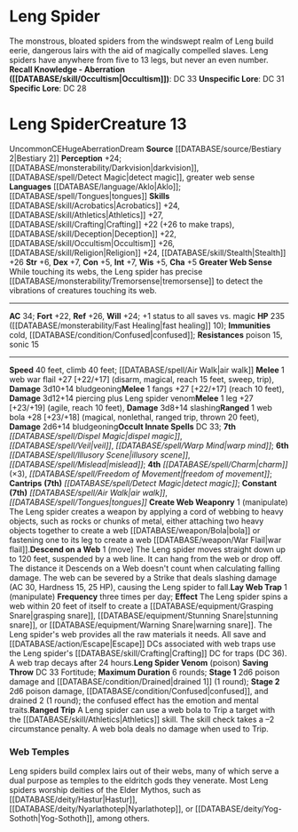 ﻿---
ac: '34'
alignment: CE
all_resistance: null
burrow_speed: null
charisma: '+5'
climb_speed: '40'
constitution: '+5'
creature_ability:
- Create Web Weaponry
- Descend on a Web
- Greater Web Sense
- Lay Web Trap
- Leng Spider Venom
- ''
- Ranged Trip
creature_family: null
dexterity: '+7'
element: null
fly_speed: null
fortitude: '+22'
hardness: null
hp: 235 ( fast healing 10)
id: '713'
immunity:
- cold
- '[[DATABASE/condition/Confused|confused]]'
intelligence: '+7'
land_speed: '40'
language:
- '[[DATABASE/language/Aklo|Aklo]] ; [[DATABASE/spell/Tongues|tongues]]'
level: '13'
max_speed: '40'
name: Leng Spider
perception: '+24'
rarity: Uncommon
reflex: '+26'
resistance:
- poison 15
- sonic 15
rus_type_level: null
school: null
sense:
- '[[DATABASE/monsterability/Darkvision|darkvision]]'
- '[[DATABASE/spell/Detect Magic|detect magic]]'
- greater web sense
size: Huge
skill:
- '[[DATABASE/skill/Acrobatics|Acrobatics]] +24'
- '[[DATABASE/skill/Athletics|Athletics]] +27'
- '[[DATABASE/skill/Crafting|Crafting]] +22'
- '[[DATABASE/skill/Deception|Deception]] +22'
- '[[DATABASE/skill/Religion|Religion]] +24'
- '[[DATABASE/skill/Occultism|Occultism]] +26'
- '[[DATABASE/skill/Stealth|Stealth]] +26'
source: '[[DATABASE/source/Bestiary 2|Bestiary 2]]'
speed:
- 40 feet
- climb 40 feet; [[DATABASE/spell/Air Walk|air walk]]
spell:
- '[[DATABASE/spell/Air Walk|Air Walk]]'
- '[[DATABASE/spell/Charm|Charm]]'
- '[[DATABASE/spell/Detect Magic|Detect Magic]]'
- '[[DATABASE/spell/Dispel Magic|DispelMagic]]'
- '[[DATABASE/spell/Freedom of Movement|Freedom of Movement]]'
- '[[DATABASE/spell/Illusory Scene|Illusory Scene]]'
- '[[DATABASE/spell/Mislead|Mislead]]'
- '[[DATABASE/spell/Tongues|Tongues]]'
- '[[DATABASE/spell/Veil|Veil]]'
- '[[DATABASE/spell/Warp Mind|WarpMind]]'
strength: '+6'
strength_req: '6'
strongest_save:
- Reflex
swim_speed: null
trait:
- '[[DATABASE/trait/Aberration|Aberration]]'
- '[[DATABASE/trait/Dream|Dream]]'
- '[[DATABASE/trait/Uncommon|Uncommon]]'
type: Creature
vision: Darkvision
weakest_save:
- Fortitude
weakness: null
will: '+24'
wisdom: '+5'

---
# Leng Spider

The monstrous, bloated spiders from the windswept realm of Leng build eerie, dangerous lairs with the aid of magically compelled slaves. Leng spiders have anywhere from five to 13 legs, but never an even number.
**Recall Knowledge - Aberration ([[DATABASE/skill/Occultism|Occultism]])**: DC 33
**Unspecific Lore**: DC 31
**Specific Lore**: DC 28

# Leng Spider<span class="item-type">Creature 13</span>

<span class="trait-uncommon item-trait">Uncommon</span><span class="trait-alignment item-trait">CE</span><span class="trait-size item-trait">Huge</span><span class="item-trait">Aberration</span><span class="item-trait">Dream</span>
**Source** [[DATABASE/source/Bestiary 2|Bestiary 2]] 
**Perception** +24; [[DATABASE/monsterability/Darkvision|darkvision]], [[DATABASE/spell/Detect Magic|detect magic]], greater web sense
**Languages** [[DATABASE/language/Aklo|Aklo]]; [[DATABASE/spell/Tongues|tongues]]
**Skills** [[DATABASE/skill/Acrobatics|Acrobatics]] +24, [[DATABASE/skill/Athletics|Athletics]] +27, [[DATABASE/skill/Crafting|Crafting]] +22 (+26 to make traps), [[DATABASE/skill/Deception|Deception]] +22, [[DATABASE/skill/Occultism|Occultism]] +26, [[DATABASE/skill/Religion|Religion]] +24, [[DATABASE/skill/Stealth|Stealth]] +26
**Str** +6, **Dex** +7, **Con** +5, **Int** +7, **Wis** +5, **Cha** +5
**Greater Web Sense** While touching its webs, the Leng spider has precise [[DATABASE/monsterability/Tremorsense|tremorsense]] to detect the vibrations of creatures touching its web.

---
**AC** 34; **Fort** +22, **Ref** +26, **Will** +24; +1 status to all saves vs. magic
**HP** 235 ([[DATABASE/monsterability/Fast Healing|fast healing]] 10); **Immunities** cold, [[DATABASE/condition/Confused|confused]]; **Resistances** poison 15, sonic 15

---
**Speed** 40 feet, climb 40 feet; [[DATABASE/spell/Air Walk|air walk]]
<span class="in-box-ability">**Melee** <span class="action-icon">1</span> web war flail +27 [+22/+17] (disarm, magical, reach 15 feet, sweep, trip), **Damage** 3d10+14 bludgeoning</span><span class="in-box-ability">**Melee** <span class="action-icon">1</span> fangs +27 [+22/+17] (reach 10 feet), **Damage** 3d12+14 piercing plus Leng spider venom</span><span class="in-box-ability">**Melee** <span class="action-icon">1</span> leg +27 [+23/+19] (agile, reach 10 feet), **Damage** 3d8+14 slashing</span><span class="in-box-ability">**Ranged** <span class="action-icon">1</span> web bola +28 [+23/+18] (magical, nonlethal, ranged trip, thrown 20 feet), **Damage** 2d6+14 bludgeoning</span>**Occult Innate Spells** DC 33; **7th** _[[DATABASE/spell/Dispel Magic|dispel magic]]_, _[[DATABASE/spell/Veil|veil]]_, _[[DATABASE/spell/Warp Mind|warp mind]]_; **6th** _[[DATABASE/spell/Illusory Scene|illusory scene]]_, _[[DATABASE/spell/Mislead|mislead]]_; **4th** _[[DATABASE/spell/Charm|charm]]_ (×3), _[[DATABASE/spell/Freedom of Movement|freedom of movement]]_; **Cantrips** **(7th)** _[[DATABASE/spell/Detect Magic|detect magic]]_; **Constant** **(7th)** _[[DATABASE/spell/Air Walk|air walk]]_, _[[DATABASE/spell/Tongues|tongues]]_
<span class="in-box-ability">**Create Web Weaponry** <span class="action-icon">1</span> (manipulate) The Leng spider creates a weapon by applying a cord of webbing to heavy objects, such as rocks or chunks of metal, either attaching two heavy objects together to create a web [[DATABASE/weapon/Bola|bola]] or fastening one to its leg to create a web [[DATABASE/weapon/War Flail|war flail]].</span><span class="in-box-ability">**Descend on a Web** <span class="action-icon">1</span> (move) The Leng spider moves straight down up to 120 feet, suspended by a web line. It can hang from the web or drop off. The distance it Descends on a Web doesn't count when calculating falling damage. The web can be severed by a Strike that deals slashing damage (AC 30, Hardness 15, 25 HP), causing the Leng spider to fall.</span><span class="in-box-ability">**Lay Web Trap** <span class="action-icon">1</span> (manipulate) **Frequency** three times per day; **Effect** The Leng spider spins a web within 20 feet of itself to create a [[DATABASE/equipment/Grasping Snare|grasping snare]], [[DATABASE/equipment/Stunning Snare|stunning snare]], or [[DATABASE/equipment/Warning Snare|warning snare]]. The Leng spider's web provides all the raw materials it needs. All save and [[DATABASE/action/Escape|Escape]] DCs associated with web traps use the Leng spider's [[DATABASE/skill/Crafting|Crafting]] DC for traps (DC 36). A web trap decays after 24 hours.</span><span class="in-box-ability">**Leng Spider Venom** (poison) **Saving Throw** DC 33 Fortitude; **Maximum Duration** 6 rounds; **Stage 1** 2d6 poison damage and [[DATABASE/condition/Drained|drained 1]] (1 round); **Stage 2** 2d6 poison damage, [[DATABASE/condition/Confused|confused]], and drained 2 (1 round); the confused effect has the emotion and mental traits.</span><span class="in-box-ability">**Ranged Trip** A Leng spider can use a web bola to Trip a target with the [[DATABASE/skill/Athletics|Athletics]] skill. The skill check takes a –2 circumstance penalty. A web bola deals no damage when used to Trip.</span>

###  Web Temples

Leng spiders build complex lairs out of their webs, many of which serve a dual purpose as temples to the eldritch gods they venerate. Most Leng spiders worship deities of the Elder Mythos, such as [[DATABASE/deity/Hastur|Hastur]], [[DATABASE/deity/Nyarlathotep|Nyarlathotep]], or [[DATABASE/deity/Yog-Sothoth|Yog-Sothoth]], among others.